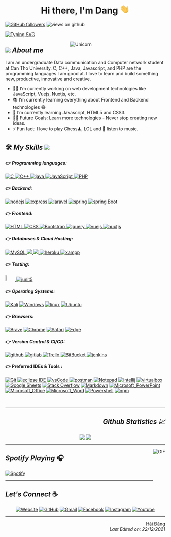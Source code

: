 <h1 align="center">Hi there, I'm Dang <img src="https://raw.githubusercontent.com/ABSphreak/ABSphreak/master/gifs/Hi.gif" width="30px"></h1>

[![GitHub followers](https://img.shields.io/github/followers/dangthemen10.svg?style=social&label=Followers)](https://github.com/dangthemen10?tab=followers)
<img src="https://komarev.com/ghpvc/?username=dangthemen10&label=Views&color=brightgreen&style=flat-square" alt="views on github" />

[![Typing SVG](https://readme-typing-svg.herokuapp.com?font=Architects+Daughter&color=20CC1B&size=20&lines=Hello,+My+full+name+is+Phan+Hai+Dang...;I+was+born+in+1997!;I'm+a+Web+Developer...;And,+I+come+from+Kien+Giang+province)](https://git.io/typing-svg)

<img align="right" width=300px alt="Unicorn" src="https://camo.githubusercontent.com/992babdffd8c74a1502de375fbdf7e4d54773242/68747470733a2f2f6d656469612e67697068792e636f6d2f6d656469612f53576f536b4e36447854737a71494b4571762f67697068792e676966" />

## <img src="https://media.giphy.com/media/ObNTw8Uzwy6KQ/giphy.gif" width="30px">&nbsp;***About me***
I am an undergraduate Data communication and Computer network student at Can Tho University. C, C++, Java, Javascript, and PHP are the programming languages I am good at. I love to learn and build something new, productive, innovative and creative.
- 👨‍💻 I’m currently working on web development technologies like JavaScript, Vuejs, Nuxtjs, etc.
- 📚 I’m currently learning everything about Frontend and Backend technologies 😅
- 🌱 I’m currently learning Javascript, HTML5 and CSS3.
- 💪🏼 Future Goals: Learn more technologies - Never stop creating new ideas.
- ⚡ Fun fact: I love to play Chess♟, LOL and 🎵 listen to music.

## 🛠️ ***My Skills*** <img src = "https://media2.giphy.com/media/QssGEmpkyEOhBCb7e1/giphy.gif?cid=ecf05e47a0n3gi1bfqntqmob8g9aid1oyj2wr3ds3mg700bl&rid=giphy.gif" width = 32px>

#### 👉 _Programming languages:_

<p align="left">
  <a href="https://www.cprogramming.com/" target="_blank">
    <img alt="C" src="https://img.shields.io/badge/C%20-%232370ED.svg?logo=c&logoColor=white">
  </a>
  <a href="https://www.w3schools.com/cpp/" target="_blank">
    <img alt="C++" src="https://img.shields.io/badge/C++%20-%2300599C.svg?logo=c%2B%2B&logoColor=white">
  </a>
  <a href="https://www.java.com" target="_blank"> 
    <img src="http://img.shields.io/badge/-Java-e8892f?style=flat-square&logo=java&logoColor=white" alt="java"/> 
  </a>
  <a href="https://developer.mozilla.org/en-US/docs/Web/JavaScript" target="_blank"> 
     <img alt="JavaScript" src="https://img.shields.io/badge/JavaScript%20-%23F7DF1E.svg?logo=javascript&logoColor=black">
   </a>
  <a href="https://www.php.net/" target="_blank">
    <img alt="PHP" src="https://img.shields.io/badge/PHP-%23777BB4.svg?logo=php&logoColor=white"/>
  </a>
</p>

#### 👉 _Backend:_
<p align="left">
  <a href="https://nodejs.org" target="_blank"> 
    <img src="https://img.shields.io/badge/-Nodejs-339933?style=flat-square&logo=Node.js&logoColor=ffffff"
      alt="nodejs"/> 
  </a>
  <a href="https://expressjs.com" target="_blank">
    <img src="https://img.shields.io/badge/Express.js-d83a7d?style=flat-square&logo=node.js"alt="express" />
  </a>
  <a href="https://hibernate.org/" target="_blank"> 
    <img src="https://img.shields.io/badge/-Laravel-F55247?style=flat-square&logo=Laravel&logoColor=white" alt="laravel" /> 
  </a>
  <a href="https://spring.io/" target="_blank"> 
    <img src="http://img.shields.io/badge/-Spring-6db33f?style=flat-square&logo=spring&logoColor=white" alt="spring" /> 
  </a>
  <a href="https://spring.io/" target="_blank"> 
    <img src="http://img.shields.io/badge/-Springboot-629e3a?style=flat-square&logo=springboot&logoColor=white" alt="spring Boot" /> 
  </a>
</p>

#### 👉 _Frontend:_
<p align="left"> 
  <a href="https://www.w3.org/html/" target="_blank"> 
   <img alt="HTML" src="https://img.shields.io/badge/HTML5%20-%23E34F26.svg?logo=html5&logoColor=white">
  </a>   
  <a href="https://www.w3schools.com/css/" target="_blank">
    <img alt="CSS" src="https://img.shields.io/badge/-CSS3-1572B6?style=flat-square&logo=css3">
  </a> 
  <a href="https://getbootstrap.com" target="_blank"> 
    <img alt="Bootstrap" src="https://img.shields.io/badge/Bootstrap-%23563D7C.svg?style=flat&logo=bootstrap&logoColor=white"/>
  </a>
  <a href="https://jquery.com/" target="_blank">
    <img src="https://img.shields.io/badge/-JQuery-blue?style=flat&logo=jquery&link=https://github.com/dangthemen10" alt="jquery"/> 
  </a>
  <a href="https://vuejs.org/" target="_blank">
    <img src="https://img.shields.io/badge/-Vue.js-34495E?style=flat-square&logo=Vue.js" alt="vuejs"/> 
  </a>
  <a href="https://nuxtjs.org/" target="_blank">
    <img src="https://img.shields.io/badge/-Nuxt.js-34495E?style=flat-square&logo=Nuxt.js" alt="nuxtjs"/> 
  </a>
</p>

#### 👉 _Databases & Cloud Hosting:_
<p align="left">
  <a href="https://www.mysql.com/" target="_blank">
    <img alt="MySQL" src="https://img.shields.io/badge/-MySQL-black?style=flat-square&logo=mysql">
  </a>  
  <a href="https://www.mongodb.com/" target="_blank">
    <img src="https://img.shields.io/badge/-MongoDB-FCA121?style=flat&logo=mongodb">
  </a> 
  <a href="#" target="_blank">
    <img src="https://img.shields.io/badge/-Sql%20Server-CC2927?style=flat-square&logo=microsoft-sql-server&logoColor=ffffff">
  </a> 
  <a href="https://heroku.com" target="_blank"> 
    <img src="https://img.shields.io/badge/Heroku%20-%23430098.svg?logo=heroku&logoColor=white"
      alt="heroku"/> 
  </a>
  <a href="#">
    <img alt="xampp" src="https://img.shields.io/badge/Xampp%20-%23430098.svg?logo=xampp&logoColor=white">
  </a>
</p>
 
#### 👉 _Testing:_
<p align="left">
  <a href="https://jestjs.io/" target="_blank"> 
    <img width="6%" height="20px" src="https://www.vectorlogo.zone/logos/jestjsio/jestjsio-ar21.svg">
  </a>
  <a href="https://junit.org/junit5/" target="_blank"> 
    <img width="6%" src="https://img.shields.io/badge/junit-25A162.svg?style=for-the-badge&logo=junit5&logoColor=white" alt="junit5" /> 
  </a>
</p>
 
#### 👉 _Operating Systems:_
<p>
	<a href="#"><img alt="Kali" src="https://img.shields.io/badge/Kali_Linux-557C94?logo=kali-linux&logoColor=white"></a>
	<a href="#"><img alt="Windows" src="https://img.shields.io/badge/Windows-0078D6?logo=windows&logoColor=white"></a>
	<a href="#"><img alt="linux" src="https://img.shields.io/badge/Linux-FCC624?style=flat&logo=linux&logoColor=black"></a>
  <a href="#"><img alt="Ubuntu" src="https://img.shields.io/badge/Ubuntu-E95420?style=flat-square&logo=ubuntu&logoColor=white"></a>
</p>

#### 👉 _Browsers:_
<p>
	<a href="#"><img alt="Brave" src="https://img.shields.io/badge/Brave-FB542B?logo=brave&logoColor=white"></a>
	<a href="#"><img alt="Chrome" src="https://img.shields.io/badge/Google_chrome-4285F4?logo=Google-Chrome&logoColor=white"></a>
	<a href="#"><img alt="Safari" src="https://img.shields.io/badge/Safari-FF1B2D?logo=Safari&logoColor=white"></a>
	<a href="#"><img alt="Edge" src="https://img.shields.io/badge/Microsoft_Edge-0078D7?logo=Microsoft-edge&logoColor=white"></a>
</p>

#### 👉 _Version Control & CI/CD:_
<p align="left">
  <a href="https://github.com/dangthemen10" target="_blank">
    <img src="https://img.shields.io/badge/-Github-181717?style=flat-square&logo=GitHub&logoColor=white" alt="github" />
  </a>
  <a href="https://gitlab.com/" target="_blank">
    <img src="https://img.shields.io/badge/GitLab-330F63?style=flat-square&logo=gitlab&logoColor=white"
      alt="gitlab"/>
  </a>
  <a href="#" target="_blank">
    <img src="https://img.shields.io/badge/-Trello-0079BF?style=flat-square&logo=Trello&logoColor=white"
      alt="Trello"/>
  </a>
  <a href="#" target="_blank">
    <img src="https://img.shields.io/badge/-BitBucket-darkblue?style=flat-square&logo=bitbucket"
      alt="BitBucket"/>
  </a>
  <a href="https://www.jenkins.io" target="_blank"> 
    <img height="20px" src="https://img.shields.io/badge/jenkins-D24939.svg?style=for-the-badge&logo=jenkins&logoColor=white" alt="jenkins"/> 
  </a>
 </p>

#### 👉 Preferred IDEs  & Tools :
 
<p>
  <a href="https://git-scm.com/" target="_blank">
    <img alt="Git" src="https://img.shields.io/badge/Git%20-%23F05033.svg?logo=git&logoColor=white">
  </a>
  <a href="https://eclipse.org" target="_blank">
    <img src="http://img.shields.io/badge/-Eclipse-41347e?style=flat-square&logo=eclipse&logoColor=white" alt="eclipse IDE"/> 
  </a>
  <a href="https://code.visualstudio.com/" target="_blank">
    <img src="https://img.shields.io/badge/Visual%20Studio%20Code-0078d7.svg?logo=visual-studio-code&logoColor=white" alt="vsCode"/> 
  </a>
  <a href="https://postman.com" target="_blank"> 
    <img src="https://img.shields.io/badge/Postman-FF6C37?logo=postman&logoColor=white" alt="postman"/>
  </a>
  <a href="#"><img alt="Notepad" src="https://img.shields.io/badge/Notepad++-90E59A.svg?logo=notepad%2B%2B&logoColor=black"></a>
	<a href="#"><img alt="Intellij" src="https://img.shields.io/badge/IntelliJ&nbsp;IDEA-000000.svg?logo=intellij-idea&logoColor=white"></a>
  <a href="https://www.virtualbox.org/" target="_blank">
    <img height="20px" src="https://img.shields.io/badge/virtualbox-183A61.svg?style=for-the-badge&logo=virtualbox&logoColor=white" alt="virtualbox"/>
  </a>
  <a href="#"><img alt="Google Sheets" src="https://img.shields.io/badge/Google%20Sheets%20-%2334A853.svg?logo=google%20sheets&logoColor=white"></a>
  <a href="#"><img alt="Stack Overflow" src="https://img.shields.io/badge/-Stack%20Overflow-FE7A16?logo=stack-overflow&logoColor=white"></a>
  <a href="#"><img alt="Markdown" src="https://img.shields.io/badge/Markdown-%23000000.svg?logo=markdown&logoColor=white"></a>
  <a href="#"><img alt="Microsoft_PowerPoint" src="https://img.shields.io/badge/Microsoft_PowerPoint-B7472A?style=flat-square&logo=microsoft-powerpoint&logoColor=white"></a>
  <a href="#"><img alt="Microsoft_Office" src="https://img.shields.io/badge/Microsoft_Office-D83B01?style=flat-square&logo=microsoft-office&logoColor=white"></a>
  <a href="#"><img alt="Microsoft_Word" src="https://img.shields.io/badge/Microsoft_Word-2B579A?style=flat-square&logo=microsoft-word&logoColor=white"></a>
  <a href="#"><img alt="Powershell" src="http://img.shields.io/badge/-Powershell-5391FE?style=flat-square&logo=powershell&logoColor=ffffff"></a>
  <a href="#"><img alt="npm" src="https://img.shields.io/badge/-npm-CB3837?style=flat-square&logo=npm"></a>
</p>

<br/>

---

  <h2 align="right"> <i>Github Statistics 📈 </i></h2>
  
  <div align="center"> 
     <a href="">
      <img align="center" src="https://github-readme-stats-sigma-five.vercel.app/api?username=dangthemen10&show_icons=true&include_all_commits=true&count_private=true&theme=react&line_height=40" />
    </a>
    <a href="">
      <img align="center" src="https://github-readme-stats.vercel.app/api/top-langs/?username=dangthemen10&theme=react&line_height=40&hide=css"/>
    </a>
  </div
  
  </br>
  
---

<img align="right" alt="GIF" height="170px" src="https://media.giphy.com/media/J5B1Y8QZnzXXbLQIBu/giphy.gif" />

## _Spotify Playing_ 🎧

[![Spotify](https://novatorem.bgstatic.vercel.app/api/spotify)](https://open.spotify.com/user/11153360645)

---

## _Let's Connect_ :coffee:
<p align="center">
  <a href="https://sites.google.com/site/phanhaidhangshomepage/"><img src="https://img.icons8.com/bubbles/50/000000/web.png" alt="Website"/></a>
	<a href="https://github.com/dangthemen10"><img src="https://img.icons8.com/bubbles/50/000000/github.png" alt="GitHub"/></a>
	<a href="mailto:phanhaidangkgumt@gmail.com"><img src="https://img.icons8.com/bubbles/50/000000/gmail.png" alt="Gmail"/></a>
	<a href="https://www.facebook.com/phdang97/"><img src="https://img.icons8.com/bubbles/50/000000/facebook-new.png" alt="Facebook"/></a>
	<a href="https://www.instagram.com/dangtypn/"><img src="https://img.icons8.com/bubbles/50/000000/instagram.png" alt="Instagram"/></a>
	<a href="https://www.youtube.com/channel/UCdYAzeRhAZL9n4llAcsbiww"><img src="https://img.icons8.com/bubbles/50/000000/youtube.png" alt="Youtube"/></a>
</p>

---
  
<p align="right">
  <a href="https://github.com/dangthemen10">Hải Đăng</a>
  </br>
  <i>Last Edited on: 22/12/2021</i>
</p>
